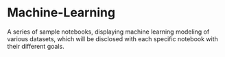 # Machine-Learning
A series of sample notebooks, displaying machine learning modeling of various datasets, which will be disclosed with each specific notebook with their different goals.
